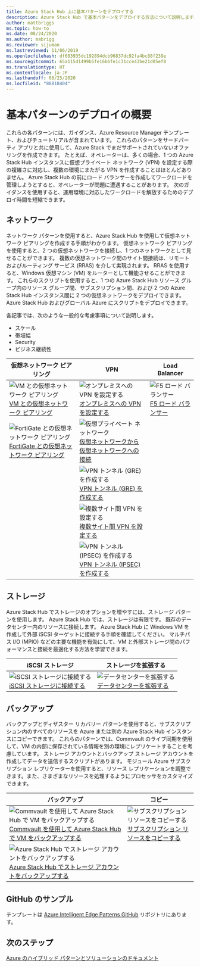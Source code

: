 ```yaml
---
title: Azure Stack Hub 上に基本パターンをデプロイする
description: Azure Stack Hub で基本パターンをデプロイする方法について説明します。
author: mattbriggs
ms.topic: how-to
ms.date: 08/24/2020
ms.author: mabrigg
ms.reviewer: sijuman
ms.lastreviewed: 11/06/2019
ms.openlocfilehash: df603935dc192894dcb96837dc92fa4bc88f239e
ms.sourcegitcommit: 65a115d1499b5fe16b6fe1c31cce43be21d05ef8
ms.translationtype: HT
ms.contentlocale: ja-JP
ms.lasthandoff: 08/25/2020
ms.locfileid: "88818404"
---
```

# <a name="deploy-foundational-patterns-overview"></a>基本パターンのデプロイの概要


これらの各パターンには、ガイダンス、Azure Resource Manager テンプレート、およびチュートリアルが含まれています。 これらのパターンをサードパーティ アプリと共に使用して、Azure Stack でまだサポートされていないオファリングを作成できます。 たとえば、オペレーターは、多くの場合、1 つの Azure Stack Hub インスタンスに仮想プライベート ネットワーク (VPN) を設定する際の複雑さに対応し、複数の環境にまたがる VPN を作成することはほとんどありません。 Azure Stack Hub の前にロード バランサーを作成してワークロードを管理しようとすると、オペレーターが問題に遭遇することがあります。 次のガイダンスを使用すると、運用環境に対応したワークロードを解放するためのデプロイ時間を短縮できます。

## <a name="networking"></a>ネットワーク

ネットワーク パターンを使用すると、Azure Stack Hub を使用して仮想ネットワーク ピアリングを作成する手順がわかります。 仮想ネットワーク ピアリングを使用すると、2 つの仮想ネットワークを接続し、1 つのネットワークとして見せることができます。 複数の仮想ネットワーク間のサイト間接続は、リモートおよびルーティング サービス (RRAS) を介して実現されます。 RRAS を使用すると、Windows 仮想マシン (VM) をルーターとして機能させることができます。 これらのスクリプトを使用すると、1 つの Azure Stack Hub リソース グループ内のリソース グループ間、サブスクリプション間、および 2 つの Azure Stack Hub インスタンス間に 2 つの仮想ネットワークをデプロイできます。 Azure Stack Hub およびグローバル Azure にスクリプトをデプロイできます。 

各記事では、次のような一般的な考慮事項について説明します。 
- スケール
- 帯域幅
- Security
- ビジネス継続性

|  仮想ネットワーク ピアリング  |  VPN  |  Load Balancer  |
| --- | --- | --- |
| ![VM との仮想ネットワーク ピアリング](media/deploy-foundational-patterns/icon-networking-61-virtual-networks.svg)<br>[VM との仮想ネットワーク ピアリング](azure-stack-network-howto-vnet-peering.md) | ![オンプレミスへの VPN を設定する](media/deploy-foundational-patterns/icon-networking-63-virtual-network-gateways.svg)<br>[オンプレミスへの VPN を設定する](azure-stack-network-howto-vnet-to-onprem.md) | ![F5 ロード バランサー](media/deploy-foundational-patterns/icon-networking-62-load-balancers.svg)<br>[F5 ロード バランサー](network-howto-f5.md) |
| ![FortiGate との仮想ネットワーク ピアリング](media/deploy-foundational-patterns/icon-networking-61-virtual-networks.svg)<br>[FortiGate との仮想ネットワーク ピアリング](azure-stack-network-howto-vnet-to-vnet.md) | ![仮想プライベート ネットワーク](media/deploy-foundational-patterns/icon-networking-63-virtual-network-gateways.svg)<br>[仮想ネットワークから仮想ネットワークへの接続](azure-stack-network-howto-vnet-to-vnet-stacks.md) |  |
|  | ![VPN トンネル (GRE) を作成する](media/deploy-foundational-patterns/icon-networking-63-virtual-network-gateways.svg)<br>[VPN トンネル (GRE) を作成する](network-howto-vpn-tunnel-gre.md) | |
|  | ![複数サイト間 VPN を設定する](media/deploy-foundational-patterns/icon-networking-63-virtual-network-gateways.svg)<br>[複数サイト間 VPN を設定する](network-howto-vpn-tunnel.md) | |
|  | ![VPN トンネル (IPSEC) を作成する](media/deploy-foundational-patterns/icon-networking-63-virtual-network-gateways.svg)<br>[VPN トンネル (IPSEC) を作成する](network-howto-vpn-tunnel-ipsec.md)| |


## <a name="storage"></a>ストレージ

Azure Stack Hub でストレージのオプションを増やすには、ストレージ パターンを使用します。 Azure Stack Hub では、ストレージは有限です。 既存のデータセンター内のリソースに接続します。 Azure Stack Hub に Windows VM を作成して外部 iSCSI ターゲットに接続する手順を確認してください。 マルチパス I/O (MPIO) などの主要な機能を有効にして、VM と外部ストレージ間のパフォーマンスと接続を最適化する方法を学習できます。

| iSCSI ストレージ | ストレージを拡張する |
| --- | --- |
| ![iSCSI ストレージに接続する](media/deploy-foundational-patterns/icon-storage-87-storage-accounts-classic.svg)<br>[iSCSI ストレージに接続する](azure-stack-network-howto-iscsi-storage.md) | ![データセンターを拡張する](media/deploy-foundational-patterns/icon-storage-88-recovery-services-vaults.svg)<br>[データセンターを拡張する](azure-stack-network-howto-extend-datacenter.md) |

## <a name="backup"></a>バックアップ

バックアップとディザスター リカバリー パターンを使用すると、サブスクリプション内のすべてのリソースを Azure または別の Azure Stack Hub インスタンスにコピーできます。 これらのパターンでは、Commvault のライブ同期を使用して、VM の内部に保存されている情報を別の環境にレプリケートすることを考慮しています。 ストレージ アカウントとバックアップ ストレージ アカウントを作成してデータを送信するスクリプトがあります。 モジュール Azure サブスクリプション レプリケーターを使用すると、リソース レプリケーションを調整できます。また、さまざまなリソースを処理するようにプロセッサをカスタマイズできます。 



|  バックアップ  |  コピー  |
| --- | --- |
| ![Commvault を使用して Azure Stack Hub で VM をバックアップする](media/deploy-foundational-patterns/icon-storage-100-import-export-jobs.svg)<br>[Commvault を使用して Azure Stack Hub で VM をバックアップする](azure-stack-network-howto-backup-commvault.md) | ![サブスクリプション リソースをコピーする](media/deploy-foundational-patterns/icon-storage-94-data-box.svg)<br>[サブスクリプション リソースをコピーする](azure-stack-network-howto-backup-replicator.md) |
|  ![Azure Stack Hub でストレージ アカウントをバックアップする](media/deploy-foundational-patterns/icon-storage-93-storage-sync-services.svg)<br>[Azure Stack Hub でストレージ アカウントをバックアップする](azure-stack-network-howto-backup-storage.md)  | |

## <a name="github-samples"></a>GitHub のサンプル

テンプレートは [Azure Intelligent Edge Patterns GitHub](https://github.com/Azure-Samples/azure-intelligent-edge-patterns) リポジトリにあります。

## <a name="next-steps"></a>次のステップ

[Azure のハイブリッド パターンとソリューションのドキュメント](/hybrid/app-solutions)

